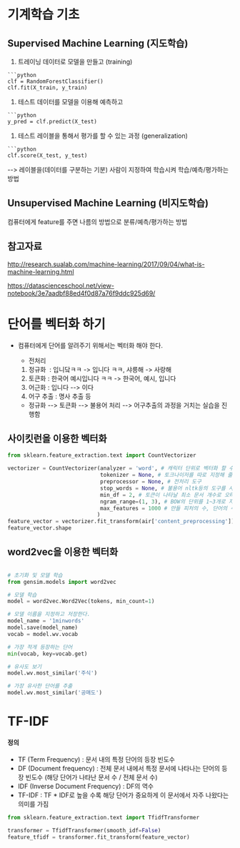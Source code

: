 # 기계학습 기초

## Supervised Machine Learning (지도학습)

1. 트레이닝 데이터로 모델을 만들고 (training)

``` 
​```python
clf = RandomForestClassifier() 
clf.fit(X_train, y_train) 
```

1. 테스트 데이터를 모델을 이용해 예측하고 

``` 
​```python
y_pred = clf.predict(X_test)
```

1. 테스트 레이블을 통해서 평가를 할 수 있는 과정 (generalization)

```
​```python
clf.score(X_test, y_test)
```

--> 레이블을(데이터를 구분하는 기분) 사람이 지정하여 학습시켜 학습/예측/평가하는 방법

## Unsupervised Machine Learning (비지도학습)

컴퓨터에게 feature를 주면 나름의 방법으로 분류/예측/평가하는 방법



## 참고자료

http://research.sualab.com/machine-learning/2017/09/04/what-is-machine-learning.html

https://datascienceschool.net/view-notebook/3e7aadbf88ed4f0d87a76f9ddc925d69/



# 단어를 벡터화 하기

- 컴퓨터에게 단어를 알려주기 위해서는 벡터화 해야 한다. 

  - 전처리

  1. 정규화  : 입니닼ㅋㅋ -> 입니다 ㅋㅋ, 샤릉해 -> 사랑해
  2. 토큰화 : 한국어 예시입니다 ㅋㅋ -> 한국어, 예시, 입니다
  3. 어근화 : 입니다 --> 이다
  4. 어구 추출 : 명사 추출 등

  - 정규화 --> 토큰화 --> 불용어 처리 --> 어구추출의 과정을 거치는 실습을 진행함

## 사이킷런을 이용한 벡터화

```python
from sklearn.feature_extraction.text import CountVectorizer

vectorizer = CountVectorizer(analyzer = 'word', # 캐릭터 단위로 벡터화 할 수도 있습니다.
                             tokenizer = None, # 토크나이저를 따로 지정해 줄 수도 있습니다.
                             preprocessor = None, # 전처리 도구
                             stop_words = None, # 불용어 nltk등의 도구를 사용할 수도 있습니다.
                             min_df = 2, # 토큰이 나타날 최소 문서 개수로 오타나 자주 나오지 않는 특수한 전문용어 제거에 좋다. 
                             ngram_range=(1, 3), # BOW의 단위를 1~3개로 지정합니다.
                             max_features = 1000 # 만들 피처의 수, 단어의 수가 된다.
                            )
feature_vector = vectorizer.fit_transform(air['content_preprocessing'])
feature_vector.shape
```



## word2vec을 이용한 벡터화

```python

# 초기화 및 모델 학습
from gensim.models import word2vec

# 모델 학습
model = word2vec.Word2Vec(tokens, min_count=1)

# 모델 이름을 지정하고 저장한다.
model_name = '1minwords'
model.save(model_name)
vocab = model.wv.vocab

# 가장 적게 등장하는 단어
min(vocab, key=vocab.get)

# 유사도 보기
model.wv.most_similar('주식')

# 가장 유사한 단어를 추출
model.wv.most_similar('공매도')
```



# TF-IDF

#### 정의 

- TF (Term Frequency) : 문서 내의 특정 단어의 등장 빈도수
- DF (Document frequency) : 전체 문서 내에서 특정 문서에 나타나는 단어의 등장 빈도수 (해당 단어가 나타난 문서 수 / 전체 문서 수)
- IDF (Inverse Document Frequency) : DF의 역수
- TF-IDF : TF * IDF로 높을 수록 해당 단어가 중요하게 이 문서에서 자주 나왔다는 의미를 가짐

``` python
from sklearn.feature_extraction.text import TfidfTransformer

transformer = TfidfTransformer(smooth_idf=False)
feature_tfidf = transformer.fit_transform(feature_vector)
```



#### 